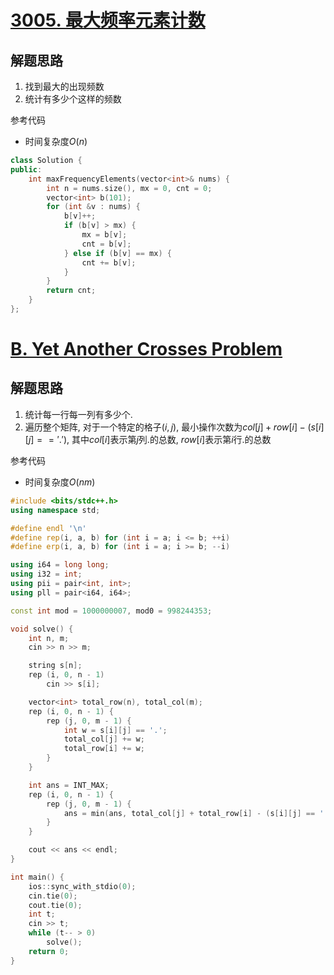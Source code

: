 # [3005. 最大频率元素计数](https://leetcode.cn/problems/count-elements-with-maximum-frequency/)

## 解题思路

1. 找到最大的出现频数
2. 统计有多少个这样的频数

参考代码

+ 时间复杂度$O(n)$


```cpp
class Solution {
public:
    int maxFrequencyElements(vector<int>& nums) {
        int n = nums.size(), mx = 0, cnt = 0;
        vector<int> b(101);
        for (int &v : nums) {
            b[v]++;
            if (b[v] > mx) {
                mx = b[v];
                cnt = b[v];
            } else if (b[v] == mx) {
                cnt += b[v];
            }
        }
        return cnt;
    }
};
```



# [B. Yet Another Crosses Problem](https://codeforces.com/problemset/problem/1194/B)

## 解题思路

1. 统计每一行每一列有多少个$.$
2. 遍历整个矩阵, 对于一个特定的格子$(i, j)$, 最小操作次数为$col[j] + row[i] - (s[i][j] == '.')$, 其中$col[i]$表示第$j$列$.$的总数, $row[i]$表示第$i$行$.$的总数

参考代码

+ 时间复杂度$O(nm)$


```cpp
#include <bits/stdc++.h>
using namespace std;

#define endl '\n'
#define rep(i, a, b) for (int i = a; i <= b; ++i)
#define erp(i, a, b) for (int i = a; i >= b; --i)

using i64 = long long;
using i32 = int;
using pii = pair<int, int>;
using pll = pair<i64, i64>;

const int mod = 1000000007, mod0 = 998244353;

void solve() {
    int n, m;
    cin >> n >> m;

    string s[n];
    rep (i, 0, n - 1)
        cin >> s[i];

    vector<int> total_row(n), total_col(m);
    rep (i, 0, n - 1) {
        rep (j, 0, m - 1) {
            int w = s[i][j] == '.';
            total_col[j] += w;
            total_row[i] += w;
        }
    }

    int ans = INT_MAX;
    rep (i, 0, n - 1) {
        rep (j, 0, m - 1) {
            ans = min(ans, total_col[j] + total_row[i] - (s[i][j] == '.'));
        }
    }

    cout << ans << endl;
}

int main() {
    ios::sync_with_stdio(0);
    cin.tie(0);
    cout.tie(0);
    int t;
    cin >> t;
    while (t-- > 0)
        solve();
    return 0;
}
```